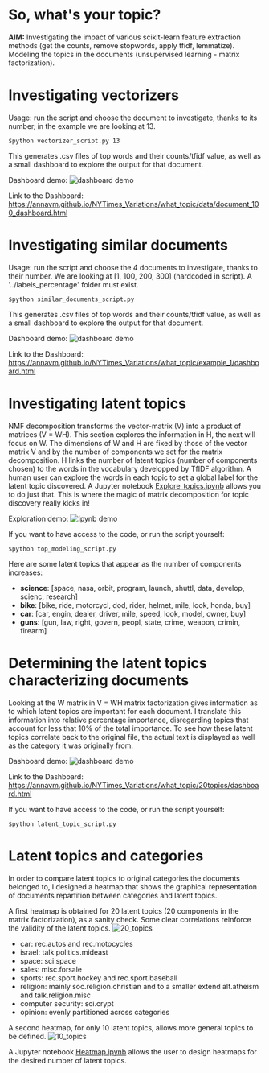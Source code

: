 # So, what's your topic?

**AIM:** Investigating the impact of various scikit-learn feature extraction methods (get the counts, remove stopwords, apply tfidf, lemmatize). Modeling the topics in the documents (unsupervised learning - matrix factorization).


# Investigating vectorizers

Usage: run the script and choose the document to investigate, thanks to its number, in the example we are looking at 13.

```code
$python vectorizer_script.py 13
```

This generates .csv files of top words and their counts/tfidf value, as well as a small dashboard to explore the output for that document.

Dashboard demo:
![dashboard demo](https://github.com/AnnaVM/NYTimes_Variations/blob/master/what_topic/data/document_13.gif "Dashboard demo for document 13")

Link to the Dashboard:
https://annavm.github.io/NYTimes_Variations/what_topic/data/document_100_dashboard.html

# Investigating similar documents

Usage: run the script and choose the 4 documents to investigate, thanks to their number. We are looking at [1, 100, 200, 300] (hardcoded in script). A '../labels_percentage' folder must exist.

```code
$python similar_documents_script.py
```

This generates .csv files of top words and their counts/tfidf value, as well as a small dashboard to explore the output for that document.

Dashboard demo:
![dashboard demo](https://github.com/AnnaVM/NYTimes_Variations/blob/master/what_topic/example_1/similar_docs_dashboard.gif "Dashboard demo for document 13")

Link to the Dashboard:
https://annavm.github.io/NYTimes_Variations/what_topic/example_1/dashboard.html

# Investigating latent topics

NMF decomposition transforms the vector-matrix (V) into a product of matrices (V = WH). This section explores the information in H, the next will focus on W. The dimensions of W and H are fixed by those of the vector matrix V and by the number of components we set for the matrix decomposition. H links the number of latent topics (number of components chosen) to the words in the vocabulary developped by TfIDF algorithm. A human user can explore the words in each topic to set a global label for the latent topic discovered. A Jupyter notebook [Explore_topics.ipynb](https://github.com/AnnaVM/NYTimes_Variations/blob/master/what_topic/number_topics/Explore_topics.ipynb) allows you to do just that. This is where the magic of matrix decomposition for topic discovery really kicks in!

Exploration demo:
![ipynb demo](https://github.com/AnnaVM/NYTimes_Variations/blob/master/what_topic/number_topics/set_number_topics.gif "Demo for looking at topics for varying number of components")

If you want to have access to the code, or run the script yourself:
```code
$python top_modeling_script.py
```

Here are some latent topics that appear as the number of components increases:

- <b>science</b>: [space, nasa, orbit, program, launch, shuttl, data, develop, scienc, research]
- <b>bike</b>: [bike, ride, motorcycl, dod, rider, helmet, mile, look, honda, buy]
- <b>car</b>: [car, engin, dealer, driver, mile, speed, look, model, owner, buy]
- <b>guns</b>: [gun, law, right, govern, peopl, state, crime, weapon, crimin, firearm]


# Determining the latent topics characterizing documents

Looking at the W matrix in V = WH matrix factorization gives information as to which latent topics are important for each document. I translate this information into relative percentage importance, disregarding topics that account for less that 10% of the total importance. To see how these latent topics correlate back to the original file, the actual text is displayed as well as the category it was originally from.

Dashboard demo:
![dashboard demo](https://github.com/AnnaVM/NYTimes_Variations/blob/master/what_topic/20topics/latent_topic_demo.gif "Demo - looking at latent topics for documents")

Link to the Dashboard:
https://annavm.github.io/NYTimes_Variations/what_topic/20topics/dashboard.html


If you want to have access to the code, or run the script yourself:

```code
$python latent_topic_script.py
```
# Latent topics and categories

In order to compare latent topics to original categories the documents belonged to, I designed a heatmap that shows the graphical representation of documents repartition between categories and latent topics.

A first heatmap is obtained for 20 latent topics (20 components in the matrix factorization), as a sanity check. Some clear correlations reinforce the validity of the latent topics.
![20_topics](https://github.com/AnnaVM/NYTimes_Variations/blob/master/what_topic/images/20_components.png)
- car: rec.autos and rec.motocycles
- israel: talk.politics.mideast
- space: sci.space
- sales: misc.forsale
- sports: rec.sport.hockey and rec.sport.baseball
- religion: mainly soc.religion.christian and to a smaller extend alt.atheism and talk.religion.misc
- computer security: sci.crypt
- opinion: evenly partitioned across categories

A second heatmap, for only 10 latent topics, allows more general topics to be defined.
![10_topics](https://github.com/AnnaVM/NYTimes_Variations/blob/master/what_topic/images/10_components.png)

A Jupyter notebook [Heatmap.ipynb](https://github.com/AnnaVM/NYTimes_Variations/blob/master/what_topic/code/Heatmap.ipynb) allows the user to design heatmaps for the desired number of latent topics.
